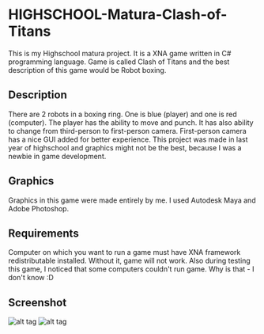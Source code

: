 # HIGHSCHOOL-Matura-Clash-of-Titans
This is my Highschool matura project. It is a XNA game written in C# programming language. Game is called Clash of Titans and the best description of this game would be Robot boxing. 

## Description
There are 2 robots in a boxing ring. One is blue (player) and one is red (computer). The player has the ability to move and punch. It has also ability to change from third-person to first-person camera. First-person camera has a nice GUI added for better experience. This project was made in last year of highschool and graphics might not be the best, because I was a newbie in game development.

## Graphics
Graphics in this game were made entirely by me. I used Autodesk Maya and Adobe Photoshop. 

## Requirements
Computer on which you want to run a game must have XNA framework redistributable installed. Without it, game will not work. Also during testing this game, I noticed that some computers couldn't run game. Why is that - I don't know :D

## Screenshot
![alt tag](https://raw.githubusercontent.com/mrLukas/HIGHSCHOOL-Matura-Clash-of-Titans/master/Images/Main_menu.jpg)
![alt tag](https://raw.githubusercontent.com/mrLukas/HIGHSCHOOL-Matura-Clash-of-Titans/master/Images/First_person_view.jpg)
